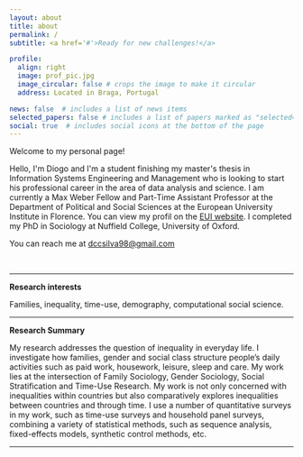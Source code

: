 ```yaml
---
layout: about
title: about
permalink: /
subtitle: <a href='#'>Ready for new challenges!</a>

profile:
  align: right
  image: prof_pic.jpg
  image_circular: false # crops the image to make it circular
  address: Located in Braga, Portugal

news: false  # includes a list of news items
selected_papers: false # includes a list of papers marked as "selected={true}"
social: true  # includes social icons at the bottom of the page
---
```


Welcome to my personal page!

Hello, I'm Diogo and I'm a student finishing my master's thesis in Information Systems Engineering and Management who is looking to start his professional career in the area of ​​data analysis and science.
I am currently a Max Weber Fellow and Part-Time Assistant Professor at the Department of Political and Social Sciences at the European University Institute in Florence. You can view my profil on the [EUI website](https://www.eui.eu/people?id=giacomo-vagni). I completed my PhD in Sociology at Nuffield College, University of Oxford.

You can reach me at [dccsilva98@gmail.com](mailto:dccsilva98@gmail.com)

&nbsp;
&nbsp;
&nbsp;
&nbsp;

-------------

**Research interests**

Families, inequality, time-use, demography, computational social science.

-------------

**Research Summary**

My research addresses the question of inequality in everyday life. I investigate how families, gender and social class structure people’s daily activities such as paid work, housework, leisure, sleep and care. My work lies at the intersection of Family Sociology, Gender Sociology, Social Stratification and Time-Use Research. My work is not only concerned with inequalities within countries but also comparatively explores inequalities between countries and through time. I use a number of quantitative surveys in my work, such as time-use surveys and household panel surveys, combining a variety of statistical methods, such as sequence analysis, fixed-effects models, synthetic control methods, etc.



-------------
